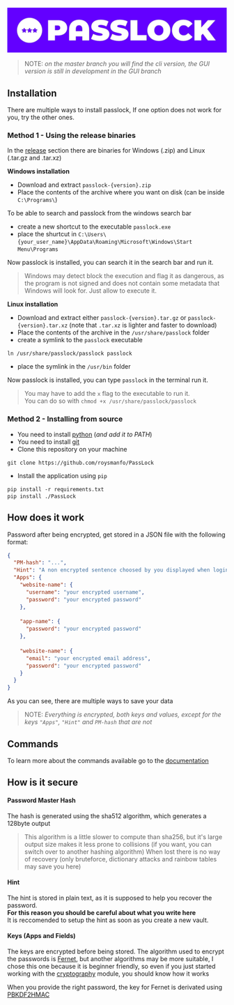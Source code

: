 ![PassLock logo](img/logos/png/logo-line-color.png)
> NOTE: _on the master branch you will find the cli version, the GUI version is still in development in the GUI branch_
## Installation

There are multiple ways to install passlock, If one option does not work for you, try the other ones.

### Method 1 - Using the release binaries
In the [release](https://github.com/roysmanfo/PassLock/releases/latest) section there are binaries for Windows (.zip) and Linux (.tar.gz and .tar.xz)

**Windows installation**  
- Download and extract `passlock-{version}.zip`
- Place the contents of the archive where you want on disk (can be inside `C:\Programs\`)

To be able to search and passlock from the windows search bar

- create a new shortcut to the executable `passlock.exe`
- place the shurtcut in `C:\Users\{your_user_name}\AppData\Roaming\Microsoft\Windows\Start Menu\Programs`

Now passlock is installed, you can search it in the search bar and run it.

> Windows may detect block the execution and flag it as dangerous,
> as the program is not signed and does not contain some metadata
> that Windows will look for. Just allow to execute it.

**Linux installation**
- Download and extract either `passlock-{version}.tar.gz` or `passlock-{version}.tar.xz` (note that `.tar.xz` is lighter and faster to download)
- Place the contents of the archive in the `/usr/share/passlock` folder
- create a symlink to the `passlock` executable
```
ln /usr/share/passlock/passlock passlock 
```
- place the symlink in the `/usr/bin` folder

Now passlock is installed, you can type `passlock` in the terminal run it.

> You may have to add the `x` flag to the executable to run it.  
> You can do so with `chmod +x /usr/share/passlock/passlock`


### Method 2 - Installing from source
- You need to install [python](https://python.org/downloads/) (_and add it to PATH_)
- You need to install [git](https://git-scm.com/downloads)
- Clone this repository on your machine
```
git clone https://github.com/roysmanfo/PassLock
```
- Install the application using `pip`
```
pip install -r requirements.txt
pip install ./PassLock
```


## How does it work

Password after being encrypted, get stored in a JSON file with the following format:

```json
{
  "PM-hash": "...",
  "Hint": "A non encrypted sentence choosed by you displayed when login fails 3 times",
  "Apps": {
    "website-name": {
      "username": "your encrypted username",
      "password": "your encrypted password"
    },

    "app-name": {
      "password": "your encrypted password"
    },

    "website-name": {
      "email": "your encrypted email address",
      "password": "your encrypted password"
    }
  }
}
```
As you can see, there are multiple ways to save your data  
> NOTE: *Everything is encrypted, both keys and values, except for the keys `"Apps"`, `"Hint"` and `PM-hash` that are not*
## Commands
To learn more about the commands available go to the [documentation](./DOCS.md)


## How is it secure

#### Password Master Hash
The hash is generated using the sha512 algorithm, which generates a 128byte output
> This algorithm is a little slower to compute than sha256, but it's large output size
> makes it less prone to collisions (if you want, you can switch over to another hashing algorithm)
When lost there is no way of recovery (only bruteforce, dictionary attacks and rainbow tables may save you here)

#### Hint
The hint is stored in plain text, as it is supposed to help you recover the password.  
**For this reason you should be careful about what you write here**  
It is reccomended to setup the hint as soon as you create a new vault.

#### Keys (Apps and Fields)
The keys are encrypted before being stored.
The algorithm used to encrypt the passwords is [Fernet](https://cryptography.io/en/latest/fernet/),
but another algorithms may be more suitable, I chose this one because it is beginner friendly,
so even if you just started working with the [cryptography](https://cryptography.io/en/latest)
module, you should know how it works

When you provide the right password, the key for Fernet is derivated using
[PBKDF2HMAC](https://cryptography.io/en/latest/hazmat/primitives/key-derivation-functions/#pbkdf2)
